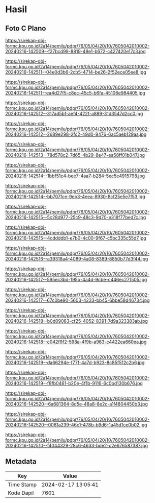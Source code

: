# Hasil

## Foto C Plano

https://sirekap-obj-formc.kpu.go.id/2a14/pemilu/pdpr/76/05/04/20/10/7605042010002-20240216-142509--f27bcd99-8819-48e1-b672-c427420e17c3.jpg

https://sirekap-obj-formc.kpu.go.id/2a14/pemilu/pdpr/76/05/04/20/10/7605042010002-20240216-142511--04e0d3b6-2cb5-4714-be26-2f52ece05ee8.jpg

https://sirekap-obj-formc.kpu.go.id/2a14/pemilu/pdpr/76/05/04/20/10/7605042010002-20240216-142511--ea4d27f5-c8ec-45c5-b6fa-45106e984405.jpg

https://sirekap-obj-formc.kpu.go.id/2a14/pemilu/pdpr/76/05/04/20/10/7605042010002-20240216-142512--317ad5bf-aef4-422f-a889-31d3547d2cc0.jpg

https://sirekap-obj-formc.kpu.go.id/2a14/pemilu/pdpr/76/05/04/20/10/7605042010002-20240216-142512--2689e298-2fc2-49d0-9476-6ac5aeb129aa.jpg

https://sirekap-obj-formc.kpu.go.id/2a14/pemilu/pdpr/76/05/04/20/10/7605042010002-20240216-142513--78d578c2-7d65-4b29-8e47-ea58ff01b047.jpg

https://sirekap-obj-formc.kpu.go.id/2a14/pemilu/pdpr/76/05/04/20/10/7605042010002-20240216-142514--1bbf51c4-bee7-4aa7-b284-5ec5c4915798.jpg

https://sirekap-obj-formc.kpu.go.id/2a14/pemilu/pdpr/76/05/04/20/10/7605042010002-20240216-142514--bb707fce-9eb3-4eea-8930-8cf25e5e7f53.jpg

https://sirekap-obj-formc.kpu.go.id/2a14/pemilu/pdpr/76/05/04/20/10/7605042010002-20240216-142515--5c28d977-25c9-48c3-9d70-e318f77bed7c.jpg

https://sirekap-obj-formc.kpu.go.id/2a14/pemilu/pdpr/76/05/04/20/10/7605042010002-20240216-142515--4cddddb1-e7b0-4c00-9f67-c5bc335c55d7.jpg

https://sirekap-obj-formc.kpu.go.id/2a14/pemilu/pdpr/76/05/04/20/10/7605042010002-20240216-142516--a39318a4-4089-4a08-8389-8850b77d3f44.jpg

https://sirekap-obj-formc.kpu.go.id/2a14/pemilu/pdpr/76/05/04/20/10/7605042010002-20240216-142517--595ec3bd-195b-4a4d-9cbe-c446ec271505.jpg

https://sirekap-obj-formc.kpu.go.id/2a14/pemilu/pdpr/76/05/04/20/10/7605042010002-20240216-142517--67c0be90-5603-4233-bb45-6bbe58d46734.jpg

https://sirekap-obj-formc.kpu.go.id/2a14/pemilu/pdpr/76/05/04/20/10/7605042010002-20240216-142518--b0d09083-cf25-4052-8391-7d9a323383ab.jpg

https://sirekap-obj-formc.kpu.go.id/2a14/pemilu/pdpr/76/05/04/20/10/7605042010002-20240216-142518--c042f9f2-598a-4f9b-a963-c4422ea660ea.jpg

https://sirekap-obj-formc.kpu.go.id/2a14/pemilu/pdpr/76/05/04/20/10/7605042010002-20240216-142519--da66294e-f77f-4a7d-b923-8c85f512c2b6.jpg

https://sirekap-obj-formc.kpu.go.id/2a14/pemilu/pdpr/76/05/04/20/10/7605042010002-20240216-142519--f8fb0461-b20e-4f1b-9116-6c0bd130b676.jpg

https://sirekap-obj-formc.kpu.go.id/2a14/pemilu/pdpr/76/05/04/20/10/7605042010002-20240216-142520--6a681364-8d5e-48a8-8e2c-a1f4804450b3.jpg

https://sirekap-obj-formc.kpu.go.id/2a14/pemilu/pdpr/76/05/04/20/10/7605042010002-20240216-142520--0081a239-46c1-478b-b9d6-1a45d1ce0b02.jpg

https://sirekap-obj-formc.kpu.go.id/2a14/pemilu/pdpr/76/05/04/20/10/7605042010002-20240216-142510--f4044329-28c6-4633-bde2-c2e676587387.jpg


## Metadata

| Key        | Value               |
| ---------- | ------------------- |
| Time Stamp | 2024-02-17 13:05:41 |
| Kode Dapil | 7601                |



